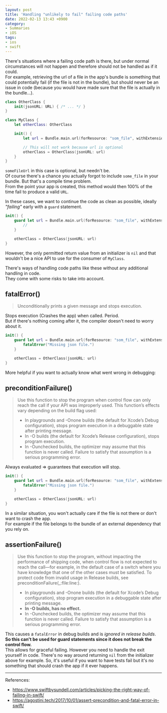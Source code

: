 ```yaml
---
layout: post
title: 'Handling "unlikely to fail" failing code paths'
date: 2022-02-13 13:43 +0900
category:
- Summaries
- iOS
tags:
- ios
- swift
---
```


There's situations where a failing code path is there, but under normal circumstances will not happen and therefore should not be handled as if it could.  
For example, retrieving the url of a file in the app's bundle is something that could potentially fail (if the file is not in the bundle), but should never be an issue in code (because you would have made sure that the file is actually in the bundle...).  

```swift
class OtherClass {
    init(jsonURL: URL) { /* ... */ }
}

class MyClass {
    let otherClass: OtherClass

    init() {
        let url = Bundle.main.url(forResource: "som_file", withExtension: "json") 

        // This will not work because url is optional
        otherClass = OtherClass(jsonURL: url)
    }
}
```

`someFileUrl` in this case is optional, but needn't be.  
Of course there's a chance you actually forgot to include `some_file` in your bundle. But that's a compile time problem.  
From the point your app is created, this method would then 100% of the time fail to produce a valid `URL`.  


In these cases, we want to continue the code as clean as possible, ideally *"failing"* early with a `guard` statement.

```swift
init() {
    guard let url = Bundle.main.url(forResource: "som_file", withExtension: "json") else {
        // 
    }

    otherClass = OtherClass(jsonURL: url)
}
```
However, the only permitted return value from an initializer is `nil` and that wouldn't be a nice API to use for the consumer of `MyClass`.

There's ways of handling code paths like these without any additional handling in code.  
They come with some risks to take into account.


## fatalError()

> Unconditionally prints a given message and stops execution.

Stops execution (Crashes the app) when called. Period.  
But if there's nothing coming after it, the compiler doesn't need to worry about it.  

```swift
init() {
    guard let url = Bundle.main.url(forResource: "som_file", withExtension: "json") else {
        fatalError("Missing json file.") 
    }

    otherClass = OtherClass(jsonURL: url)
}
```

More helpful if you want to actually know what went wrong in debugging:

## preconditionFailure()

> Use this function to stop the program when control flow can only reach the call if your API was improperly used. This function’s effects vary depending on the build flag used:
> * In playgrounds and -Onone builds (the default for Xcode’s Debug configuration), stops program execution in a debuggable state after printing message.
> * In -O builds (the default for Xcode’s Release configuration), stops program execution.
> * In -Ounchecked builds, the optimizer may assume that this function is never called. Failure to satisfy that assumption is a serious programming error.

Always evaluated => guarantees that execution will stop.  

```swift
init() {
    guard let url = Bundle.main.url(forResource: "som_file", withExtension: "json") else {
        fatalError("Missing json file.") 
    }

    otherClass = OtherClass(jsonURL: url)
}
```

In a similar situation, you won't actually care if the file is not there or don't want to crash the app.  
For example if the file belongs to the bundle of an external dependency that you rely on.

## assertionFailure()

> Use this function to stop the program, without impacting the performance of shipping code, when control flow is not expected to reach the call—for example, in the default case of a switch where you have knowledge that one of the other cases must be satisfied. To protect code from invalid usage in Release builds, see preconditionFailure(_:file:line:).
> * In playgrounds and -Onone builds (the default for Xcode’s Debug configuration), stop program execution in a debuggable state after printing message.
> * **In -O builds, has no effect.**
> * In -Ounchecked builds, the optimizer may assume that this function is never called. Failure to satisfy that assumption is a serious programming error.

This causes a `fatalError` in debug builds and is *ignored in release builds*.
**So this can't be used for guard statements since it does not break the control flow.**  
This allows for graceful failing. However you need to handle the exit yourself in code. There's no way around returning `nil` from the initializer above for example.
So, it's useful if you want to have tests fail but it's no something that should crash the app if it ever happens.  

---
References: 
* https://www.swiftbysundell.com/articles/picking-the-right-way-of-failing-in-swift/
* https://agostini.tech/2017/10/01/assert-precondition-and-fatal-error-in-swift/
